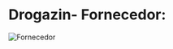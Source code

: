 # Drogazin- Fornecedor:

![Fornecedor](https://github.com/casagrande7/Drogazin-api/assets/140071695/985c8648-2d16-47f4-9f75-790b8423698a)
